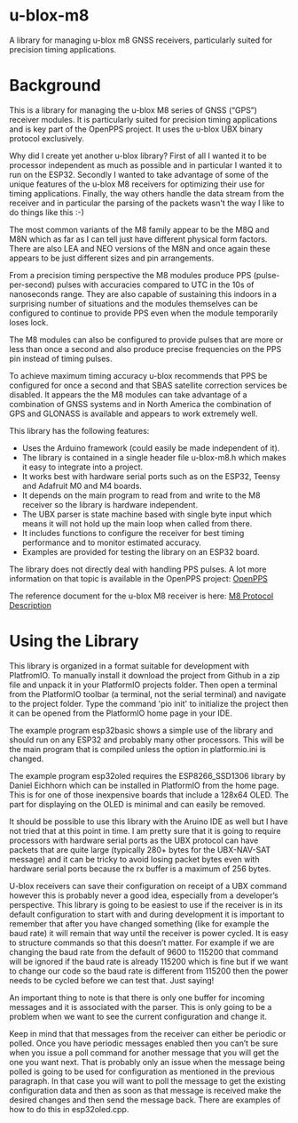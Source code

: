 # u-blox-m8
A library for managing u-blox m8 GNSS receivers, particularly suited for precision timing applications.

# Background
This is a library for managing the u-blox M8 series of GNSS (“GPS”) receiver modules. It is particularly suited for precision timing applications and is key part of the OpenPPS project. It uses the u-blox UBX binary protocol exclusively.

Why did I create yet another u-blox library? First of all I wanted it to be processor independent as much as possible and in particular I wanted it to run on the ESP32. Secondly I wanted to take advantage of some of the unique features of the u-blox M8 receivers for optimizing their use for timing applications. Finally, the way others handle the data stream from the receiver and in particular the parsing of the packets wasn't the way I like to do things like this :-)

The most common variants of the M8 family appear to be the M8Q and M8N which as far as I can tell just have different physical form factors. There are also LEA and NEO versions of the M8N and once again these appears to be just different sizes and pin arrangements.

From a precision timing perspective the M8 modules produce PPS (pulse-per-second) pulses with accuracies compared to UTC in the 10s of nanoseconds range. They are also capable of sustaining this indoors in a surprising number of situations and the modules themselves can be configured to continue to provide PPS even when the module temporarily loses lock.

The M8 modules can also be configured to provide pulses that are more or less than once a second and also produce precise frequencies on the PPS pin instead of timing pulses.

To achieve maximum timing accuracy u-blox recommends that PPS be configured for once a second and that SBAS satellite correction services be disabled. It appears the the M8 modules can take advantage of a combination of GNSS systems and in North America the combination of GPS and GLONASS is available and appears to work extremely well.

This library has the following features:

* Uses the Arduino framework (could easily be made independent of it).
* The library is contained in a single header file u-blox-m8.h which makes it easy to integrate into a project.
* It works best with hardware serial ports such as on the ESP32, Teensy and Adafruit M0 and M4 boards.
* It depends on the main program to read from and write to the M8 receiver so the library is hardware independent.
* The UBX parser is state machine based with single byte input which means it will not hold up the main loop when called from there.
* It includes functions to configure the receiver for best timing performance and to monitor estimated accuracy.
* Examples are provided for testing the library on an ESP32 board.

The library does not directly deal with handling PPS pulses. A lot more information on that topic is available in the OpenPPS project: [OpenPPS](https://www.rocketmanrc/OpenPPS.html)

The reference document for the u-blox M8 receiver is here: [M8 Protocol Description](https://www.u-blox.com/sites/default/files/products/documents/u-blox8-M8_ReceiverDescrProtSpec_(UBX-13003221)_Public.pdf)

# Using the Library

This library is organized in a format suitable for development with PlatfromIO. To manually install it download the project from Github in a zip file and unpack it in your PlatformIO projects folder. Then open a terminal from the PlatformIO toolbar (a terminal, not the serial terminal) and navigate to the project folder. Type the command 'pio init' to initialize the project then it can be opened from the PlatformIO home page in your IDE.

The example program esp32basic shows a simple use of the library and should run on any ESP32 and probably many other processors. This will be the main program that is compiled unless the option in platformio.ini is changed.

The example program esp32oled requires the ESP8266_SSD1306 library by Daniel Eichhorn which can be installed in PlatformIO from the home page. This is for one of those inexpensive boards that include a 128x64 OLED. The part for displaying on the OLED is minimal and can easily be removed.

It should be possible to use this library with the Aruino IDE as well but I have not tried that at this point in time. I am pretty sure that it is going to require processors with hardware serial ports as the UBX protocol can have packets that are quite large (typically 280+ bytes for the UBX-NAV-SAT message) and it can be tricky to avoid losing packet bytes even with hardware serial ports because the rx buffer is a maximum of 256 bytes.

U-blox receivers can save their configuration on receipt of a UBX command however this is probably never a good idea, especially from a developer’s perspective. This library is going to be easiest to use if the receiver is in its default configuration to start with and during development it is important to remember that after you have changed something (like for example the baud rate) it will remain that way until the receiver is power cycled. It is easy to structure commands so that this doesn’t matter. For example if we are changing the baud rate from the default of 9600 to 115200 that command will be ignored if the baud rate is already 115200 which is fine but if we want to change our code so the baud rate is different from 115200 then the power needs to be cycled before we can test that. Just saying!

An important thing to note is that there is only one buffer for incoming messages and it is associated with the parser. This is only going to be a problem when we want to see the current configuration and change it.

Keep in mind that that messages from the receiver can either be periodic or polled. Once you have periodic messages enabled then you can’t be sure when you issue a poll command for another message that you will get the one you want next. That is probably only an issue when the message being polled is going to be used for configuration as mentioned in the previous paragraph. In that case you will want to poll the message to get the existing configuration data and then as soon as that message is received make the desired changes and then send the message back. There are examples of how to do this in esp32oled.cpp.
